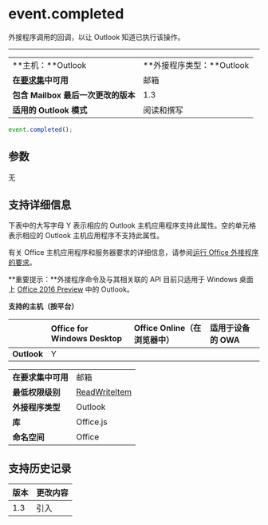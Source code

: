 

# event.completed
外接程序调用的回调，以让 Outlook 知道已执行该操作。

****

|||
|:-----|:-----|
|**主机：**Outlook|**外接程序类型：**Outlook|
|**在[要求集](../../docs/overview/specify-office-hosts-and-api-requirements.md)中可用**|邮箱|
|**包含 Mailbox 最后一次更改的版本**|1.3|
|**适用的 Outlook 模式**|阅读和撰写|



```js
event.completed();
```


## 参数

无


## 支持详细信息


下表中的大写字母 Y 表示相应的 Outlook 主机应用程序支持此属性。空的单元格表示相应的 Outlook 主机应用程序不支持此属性。

有关 Office 主机应用程序和服务器要求的详细信息，请参阅[运行 Office 外接程序的要求](../../docs/overview/requirements-for-running-office-add-ins.md)。

 **重要提示：**外接程序命令及与其相关联的 API 目前只适用于 Windows 桌面上 [Office 2016 Preview](https://products.office.com/en-us/office-2016-preview) 中的 Outlook。


**支持的主机（按平台）**


| |**Office for Windows Desktop**|**Office Online（在浏览器中）**|**适用于设备的 OWA**|
|:-----|:-----|:-----|:-----|
|**Outlook**|Y|||

|||
|:-----|:-----|
|**在要求集中可用**|邮箱|
|**最低权限级别**|[ReadWriteItem](../../docs/outlook/understanding-outlook-add-in-permissions.md)|
|**外接程序类型**|Outlook|
|**库**|Office.js|
|**命名空间**|Office|

## 支持历史记录




|**版本**|**更改内容**|
|:-----|:-----|
|1.3|引入|
